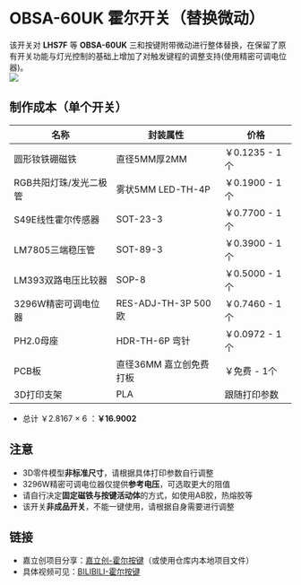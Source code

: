 # OBSA-60UK 霍尔开关（替换微动）
该开关对 **LHS7F** 等 **OBSA-60UK** 三和按键附带微动进行整体替换，在保留了原有开关功能与灯光控制的基础上增加了对触发键程的调整支持(使用精密可调电位器)。<br>
<img src="https://sabulabuqu.top/hallswitchimg/profile.jpg" />
## 制作成本（单个开关）
| 名称 | 封装属性 | 价格 |
| ---- | ---- | ---- |
|圆形钕铁硼磁铁|直径5MM厚2MM|￥0.1235 - 1个|
|RGB共阳灯珠/发光二极管|雾状5MM LED-TH-4P|￥0.1900 - 1个|
|S49E线性霍尔传感器|SOT-23-3|￥0.7700 - 1个|
|LM7805三端稳压管|SOT-89-3|￥0.3900 - 1个|
|LM393双路电压比较器|SOP-8|￥0.5000 - 1个|
|3296W精密可调电位器|RES-ADJ-TH-3P 500欧|￥0.7460 - 1个|
|PH2.0母座|HDR-TH-6P 弯针|￥0.0972 - 1个|
|PCB板|直径36MM 嘉立创免费打板|￥免费 - 1个|
|3D打印支架|PLA|跟随打印参数|

- 总计 ￥2.8167 × 6 ：**￥16.9002**

## 注意

- 3D零件模型**非标准尺寸**，请根据具体打印参数自行调整
- 3296W精密可调电位器仅提供**参考电压**，可选取更大的阻值
- 请自行决定**固定磁铁与按键活动体**的方式，如使用AB胶，热熔胶等
- 该开关**非成品开关**，不能一键使用，请根据自身需要进行调整

## 链接

- 嘉立创项目分享：[嘉立创-霍尔按键](https://oshwhub.com/sabulabuqu/ongeki-huo-er-an-jian)（或使用仓库内本地项目文件）
- 具体视频可见：[BILIBILI-霍尔按键](https://www.bilibili.com/video/BV1KC411z7WS/)
